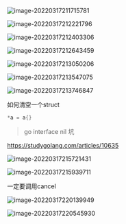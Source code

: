 ![image-20220317211715781](/Users/kestrel/developer/nrookie.github.io/collections/go/xunlianying/image-20220317211715781.png)





![image-20220317212221796](/Users/kestrel/developer/nrookie.github.io/collections/go/xunlianying/image-20220317212221796.png)



![image-20220317212403306](/Users/kestrel/developer/nrookie.github.io/collections/go/xunlianying/image-20220317212403306.png)



![image-20220317212643459](/Users/kestrel/developer/nrookie.github.io/collections/go/xunlianying/image-20220317212643459.png)



![image-20220317213050206](/Users/kestrel/developer/nrookie.github.io/collections/go/xunlianying/image-20220317213050206.png)



![image-20220317213547075](/Users/kestrel/developer/nrookie.github.io/collections/go/xunlianying/image-20220317213547075.png)



![image-20220317213746847](/Users/kestrel/developer/nrookie.github.io/collections/go/xunlianying/image-20220317213746847.png)



如何清空一个struct



``` go
*a = a{}
```





> go interface nil 坑



https://studygolang.com/articles/10635





![image-20220317215721431](/Users/kestrel/developer/nrookie.github.io/collections/go/xunlianying/image-20220317215721431.png)



![image-20220317215939711](/Users/kestrel/developer/nrookie.github.io/collections/go/xunlianying/image-20220317215939711.png)





一定要调用cancel

![image-20220317220139949](/Users/kestrel/developer/nrookie.github.io/collections/go/xunlianying/image-20220317220139949.png)

![image-20220317220545930](/Users/kestrel/developer/nrookie.github.io/collections/go/xunlianying/image-20220317220545930.png)
